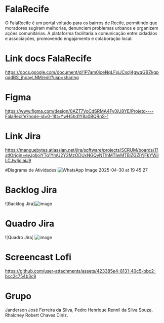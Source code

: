 # FalaRecife
O FalaRecife é um portal voltado para os bairros de Recife, permitindo que moradores sugiram melhorias, denunciem problemas urbanos e organizem ações comunitárias. A plataforma facilitaria a comunicação entre cidadãos e associações, promovendo engajamento e colaboração local.

# Link docs FalaRecife
https://docs.google.com/document/d/1P7am0iceNqLFxjJCxdj4gwqGBZkgpqqdBS_jhoayLNM/edit?usp=sharing

# Figma
https://www.figma.com/design/0AZT7VoCdSRMA4Fy0jU8YE/Projeto----FalaRecife?node-id=0-1&t=YwH5hd1Y8a0BQRnS-1

# Link Jira
https://manguebytes.atlassian.net/jira/software/projects/SCRUM/boards/1?atlOrigin=eyJpIjoiYTg1YmU2Y2MzODUxNGQyNTlhMTIwMTBlZGZlYjFkYWIiLCJwIjoiaiJ9

#Diagrama de Atividades
![WhatsApp Image 2025-04-30 at 19 45 27](https://github.com/user-attachments/assets/2afef272-851a-4212-b097-d4f40e99341b)

# Backlog Jira
![Backlog Jira]![image](https://github.com/user-attachments/assets/365a52bb-863f-4d7d-8502-1cc532d207cb)

# Quadro Jira
![Quadro Jira] ![image](https://github.com/user-attachments/assets/2df65299-9bdb-4044-ab8a-f5bc57a9bb93)

# Screencast Lofi
https://github.com/user-attachments/assets/423385e4-8131-40c5-bbc2-bcc2c754b3c9

# Grupo
Janderson José Ferreira da Silva,
Pedro Henrique Rennil da Silva Souza,
Rhaldney Robert Chaves Diniz.

